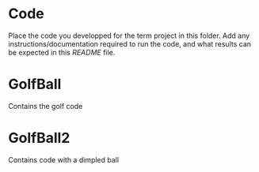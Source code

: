 # Code

Place the code you developped for the term project in this folder. Add any instructions/documentation required to run the code, and what results can be expected in this *README* file.

# GolfBall
Contains the golf code

# GolfBall2
Contains code with a dimpled ball
